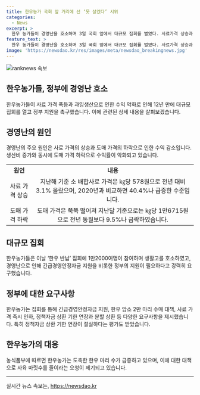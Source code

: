```yaml
---
title: 한우농가 국회 앞 거리에 선 ‘못 살겠다’ 시위
categories:
  - News
excerpt: >
  한우 농가들이 경영난을 호소하며 3일 국회 앞에서 대규모 집회를 벌였다. 사료가격 상승과 도매가격 하락으로 인한 수익악화로 정부의 긴급경영안정자금과 한우 암소 판매 대책, 사료가격 인하, 정책자금 상환 기한 연장 등을 요구했다. 한우협회는 한우 도매가격 하락에 대해 조절이 필요하다고 지적하고, 농림축산식품부는 한우 사육 마릿수를 줄이라고 요청하고 있다.
feature_text: >
  한우 농가들이 경영난을 호소하며 3일 국회 앞에서 대규모 집회를 벌였다. 사료가격 상승과 도매가격 하락으로 인한 수익악화로 정부의 긴급경영안정자금과 한우 암소 판매 대책, 사료가격 인하, 정책자금 상환 기한 연장 등을 요구했다. 한우협회는 한우 도매가격 하락에 대해 조절이 필요하다고 지적하고, 농림축산식품부는 한우 사육 마릿수를 줄이라고 요청하고 있다.
image: 'https://newsdao.kr/res/images/meta/newsdao_breakingnews.jpg'
---
```


<p><img src="https://newsdao.kr/res/images/meta/newsdao_breakingnews.jpg" alt="ranknews 속보" /></p>

<h2 data-ke-size="size26">한우농가들, 정부에 경영난 호소</h2>

<p data-ke-size="size16">한우농가들이 사료 가격 폭등과 과잉생산으로 인한 수익 악화로 인해 12년 만에 대규모 집회를 열고 정부 지원을 촉구했습니다. 이에 관련된 상세 내용을 살펴보겠습니다.</p>

<h2 data-ke-size="size26">경영난의 원인</h2>

<p data-ke-size="size16">경영난의 주요 원인은 사료 가격의 상승과 도매 가격의 하락으로 인한 수익 감소입니다. 생산비 증가와 동시에 도매 가격 하락으로 수익률이 악화되고 있습니다.</p>

<table>
    <tr>
        <td style="text-align: center; height: 17px;"><b>원인</b></td>
        <td style="text-align: center; height: 17px;"><b>내용</b></td>
    </tr>
    <tr>
        <td style="text-align: center; height: 17px;">사료 가격 상승</td>
        <td style="text-align: center; height: 17px;">지난해 기준 소 배합사료 가격은 ㎏당 578원으로 전년 대비 3.1% 올랐으며, 2020년과 비교하면 40.4%나 급증한 수준입니다.</td>
    </tr>
    <tr>
        <td style="text-align: center; height: 17px;">도매 가격 하락</td>
        <td style="text-align: center; height: 17px;">도매 가격은 쭉쭉 떨어져 지난달 기준으로는 ㎏당 1만6715원으로 전년 동월보다 9.5%나 급락하였습니다.</td>
    </tr>
</table>

<h2 data-ke-size="size26">대규모 집회</h2>

<p data-ke-size="size16">한우농가들은 이날 ‘한우 반납’ 집회에 1만2000여명이 참여하며 생활고를 호소하였고, 경영난으로 인해 긴급경영안정자금 지원을 비롯한 정부의 지원이 필요하다고 강력히 요구했습니다.</p>

<h2 data-ke-size="size26">정부에 대한 요구사항</h2>

<p data-ke-size="size16">한우농가는 집회를 통해 긴급경영안정자금 지원, 한우 암소 2만 마리 수매 대책, 사료 가격 즉시 인하, 정책자금 상환 기한 연장과 분할 상환 등 다양한 요구사항을 제시했습니다. 특히 정책자금 상환 기한 연장이 절실하다는 평가도 받았습니다.</p>

<h2 data-ke-size="size26">한우농가의 대응</h2>

<p data-ke-size="size16">농식품부에 따르면 한우농가는 도축한 한우 마리 수가 급증하고 있으며, 이에 대한 대책으로 사육 마릿수를 줄이라는 요청이 제기되고 있습니다.</p>

<p><hr></p>
실시간 뉴스 속보는, <a href="https://newsdao.kr" rel="dofollow">https://newsdao.kr</a>


